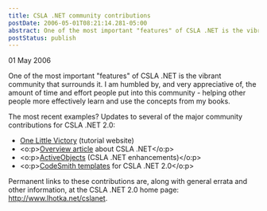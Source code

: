 ```yaml
---
title: CSLA .NET community contributions
postDate: 2006-05-01T08:21:14.281-05:00
abstract: One of the most important "features" of CSLA .NET is the vibrant community that surrounds it. Here are links to updates of several major community contributions.
postStatus: publish
---
```

01 May 2006

One of the most important "features" of CSLA .NET is the vibrant community that surrounds it. I am humbled by, and very appreciative of, the amount of time and effort people put into this community - helping other people more effectively learn and use the concepts from my books.

The most recent examples? Updates to several of the major community contributions for CSLA .NET 2.0:

- <?xml:namespace prefix = o ns = "urn:schemas-microsoft-com:office:office" /><o:p><a href="http://www.onelittlevictory.com/">One Little Victory</a> (tutorial website)</o:p>
- <o:p><a href="http://www.primos.com.au/primos/Articles/tabid/56/Default.aspx">Overview article</a> about CSLA .NET</o:p>
- <o:p><a href="http://csla.kozul.info/">ActiveObjects</a> (CSLA .NET enhancements)</o:p>
- <o:p><a href="http://workspaces.gotdotnet.com/cslacstemplate">CodeSmith templates</a>&nbsp;for CSLA .NET 2.0</o:p>


Permanent links to these contributions are, along with general errata and other information, at the CSLA .NET 2.0 home page: http://www.lhotka.net/cslanet.
